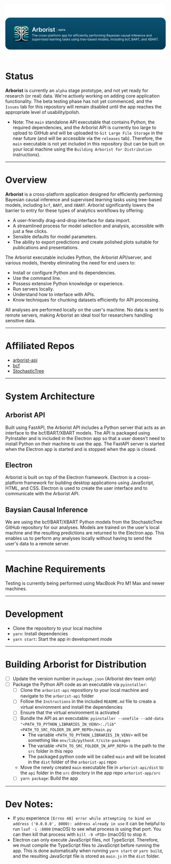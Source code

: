 
![Header Image](/github/readme_header.png)


# Status
**Arborist** is currently an `alpha` stage prototype, and not yet ready for research (or real) data. We're actively working on adding core application functionality. The beta testing phase has not yet commenced, and the `Issues` tab for this repository will remain disabled until the app reaches the appropriate level of usability/polish.

- Note: The `main` standalone API executable that contains Python, the required dependencies, and the Arborist API is currently too large to upload to GitHub and will be uploaded to `Git Large File Storage` in the near future (and will be accessible via the `releases` tab). Therefore, the `main` executable is not yet included in this repository (but can be built on your local machine using the `Building Arborist for Distribution` instructions).

---

# Overview
**Arborist** is a cross-platform application designed for efficiently performing Bayesian causal inference and supervised learning tasks using tree-based models, including `bcf`, `BART`, and `XBART`. Arborist significantly lowers the barrier to entry for these types of analytics workflows by offering:

- A user-friendly drag-and-drop interface for data import.
- A streamlined process for model selection and analysis, accessible with just a few clicks.
- Sensible defaults for model parameters.
- The ability to export predictions and create polished plots suitable for publications and presentations.

The Arborist executable includes Python, the Arborist API/server, and various models, thereby eliminating the need for end users to:

- Install or configure Python and its dependencies.
- Use the command line.
- Possess extensive Python knowledge or experience.
- Run servers locally.
- Understand how to interface with APIs.
- Know techniques for chunking datasets efficiently for API processing.

All analyses are performed locally on the user's machine. No data is sent to remote servers, making Arborist an ideal tool for researchers handling sensitive data.

---


# Affiliated Repos
- [arborist-api](https://github.com/silicontwin/arborist-api)
- [bcf](https://github.com/jaredsmurray/bcf)
- [StochasticTree](https://github.com/andrewherren/StochasticTree)

---

# System Architecture

## Arborist API
Built using FastAPI, the Arborist API includes a Python server that acts as an interface to the bcf/BART/XBART models. The API is packaged using PyInstaller and is included in the Electron app so that a user doesn't need to install Python on their machine to use the app. The FastAPI server is started when the Electron app is started and is stopped when the app is closed.

## Electron
Arborist is built on top of the Electron framework. Electron is a cross-platform framework for building desktop applications using JavaScript, HTML, and CSS. Electron is used to create the user interface and to communicate with the Arborist API.

## Baysian Causal Inference
We are  using the bcf/BART/XBART Python models from the StochasticTree GitHub repository for our analyses. Models are trained on the user's local machine and the resulting predictions are returned to the Electron app. This enables us to perform any analyses locally without having to send the user's data to a remote server.

---

# Machine Requirements
Testing is currently being performed using MacBook Pro M1 Max and newer machines.

---

# Development
- Clone the repository to your local machine
- `yarn`: Install dependencies
- `yarn start`: Start the app in development mode

---


# Building Arborist for Distribution
- [ ] Update the version number in `package.json` (Arborist dev team only)
- [ ] Package the Python API code as an executable via `pyinstaller`:
  - [ ] Clone the `arborist-api` repositiory to your local machine and navigate to the `arborist-api` folder
  - [ ] Follow the `Instructions` in the included `README.md` file to create a virtual environment and install the dependencies
  - [ ] Ensure that the virtual environment is activated
  - [ ] Bundle the API as an executable: `pyinstaller --onefile --add-data "<PATH_TO_PYTHON_LIBRARIES_IN_VENV>:./lib" <PATH_TO_SRC_FOLDER_IN_APP_REPO>/main.py`
    - The variable `<PATH_TO_PYTHON_LIBRARIES_IN_VENV>` will be something like `env/lib/pythonX.Y/site-packages`
    - The variable `<PATH_TO_SRC_FOLDER_IN_APP_REPO>` is the path to the `src` folder in this repo
    - The packaged python code will be called `main` and will be located in the `dist` folder of the `arborist-api` repo
  - Move the newly created `main` executable file in `arborist-api/dist` to the `api` folder in the `src` directory in the app repo `arborist-app/src`
  - [ ] `yarn package`: Build the app

---

# Dev Notes:
- If you experience `[Errno 48] error while attempting to bind on address ('0.0.0.0', 8000): address already in use` it can be helpful to run `lsof -i :8000` (macOS) to see what process is using that port. You can then kill that process with `kill -9 <PID>` (macOS) to stop it.
- Electron can only execute JavaScript files, not TypeScript. Therefore, we must compile the TypeScript files to JavaScript before running the app. This is done automatically when running `yarn start` or `yarn build`, and the resulting JavaScript file is stored as `main.js` in the `dist` folder.
